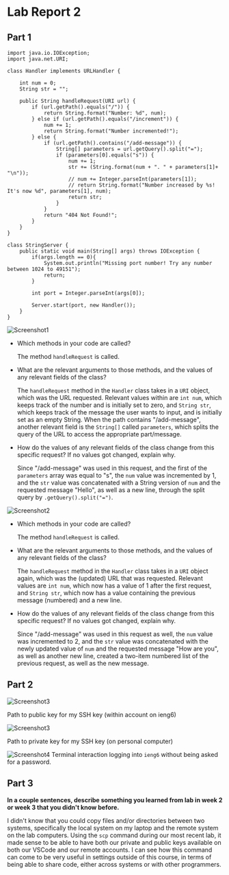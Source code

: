 # Lab Report 2

## Part 1

```
import java.io.IOException;
import java.net.URI;

class Handler implements URLHandler {
    
    int num = 0;
    String str = "";

    public String handleRequest(URI url) {
        if (url.getPath().equals("/")) {
            return String.format("Number: %d", num);
        } else if (url.getPath().equals("/increment")) {
            num += 1;
            return String.format("Number incremented!");
        } else {
            if (url.getPath().contains("/add-message")) {
                String[] parameters = url.getQuery().split("=");
                if (parameters[0].equals("s")) {
                    num += 1;
                    str += (String.format(num + ". " + parameters[1]+ "\n"));
                    // num += Integer.parseInt(parameters[1]);
                    // return String.format("Number increased by %s! It's now %d", parameters[1], num);
                    return str;
                }
            }
            return "404 Not Found!";
        }
    }
}

class StringServer {
    public static void main(String[] args) throws IOException {
        if(args.length == 0){
            System.out.println("Missing port number! Try any number between 1024 to 49151");
            return;
        }

        int port = Integer.parseInt(args[0]);

        Server.start(port, new Handler());
    }
}
```

![Screenshot1](/cse15l-lab-reports/LR2-1.png)

- Which methods in your code are called?

    The method `handleRequest` is called.

- What are the relevant arguments to those methods, and the values of any relevant fields of the class?

    The `handleRequest` method in the `Handler` class takes in a `URI` object, which was the URL requested. Relevant values within are `int num`, which keeps track of the number and is initially set to zero, and `String str`, which keeps track of the message the user wants to input, and is initially set as an empty String. When the path contains "/add-message", another relevant field is the `String[]` called `parameters`, which splits the query of the URL to access the appropriate part/message.

- How do the values of any relevant fields of the class change from this specific request? If no values got changed, explain why.

  Since "/add-message" was used in this request, and the first of the `parameters` array was equal to "s", the `num` value was incremented by 1, and the `str` value was concatenated with a String version of `num` and the requested message "Hello", as well as a new line, through the split query by `.getQuery().split("=")`.

![Screenshot2](/cse15l-lab-reports/LR2-2.png)

- Which methods in your code are called?

    The method `handleRequest` is called.

- What are the relevant arguments to those methods, and the values of any relevant fields of the class?

    The `handleRequest` method in the `Handler` class takes in a `URI` object again, which was the (updated) URL that was requested. Relevant values are `int num`, which now has a value of 1 after the first request, and `String str`, which now has a value containing the previous message (numbered) and a new line.
  
- How do the values of any relevant fields of the class change from this specific request? If no values got changed, explain why.

    Since "/add-message" was used in this request as well, the `num` value was incremented to 2, and the `str` value was concatenated with the newly updated value of `num` and the requested message "How are you", as well as another new line, created a two-item numbered list of the previous request, as well as the new message.

## Part 2

![Screenshot3](/cse15l-lab-reports/LR2-5.png)

Path to public key for my SSH key (within account on ieng6)


![Screenshot3](/cse15l-lab-reports/LR2-6.png)

Path to private key for my SSH key (on personal computer)


![Screenshot4](/cse15l-lab-reports/LR2-3.png)
Terminal interaction logging into `ieng6` without being asked for a password.

## Part 3

**In a couple sentences, describe something you learned from lab in week 2 or week 3 that you didn't know before.**

I didn't know that you could copy files and/or directories between two systems, specifically the local system on my laptop and the remote system on the lab computers. Using the `scp` command during our most recent lab, it made sense to be able to have both our private and public keys available on both our VSCode and our remote accounts. I can see how this command can come to be very useful in settings outside of this course, in terms of being able to share code, either across systems or with other programmers. 
